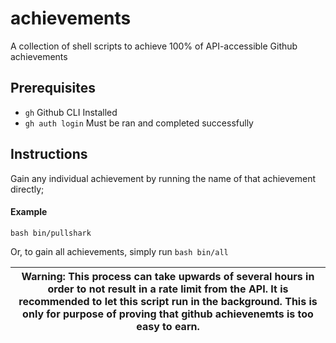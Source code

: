 # achievements
A collection of shell scripts to achieve 100% of API-accessible Github achievements

## Prerequisites
- `gh` Github CLI Installed
- `gh auth login` Must be ran and completed successfully

## Instructions

Gain any individual achievement by running the name of that achievement directly;

#### Example
`bash bin/pullshark`

Or, to gain all achievements, simply run `bash bin/all`

| Warning: This process can take upwards of several hours in order to not result in a rate limit from the API. It is recommended to let this script run in the background. This is only for purpose of proving that github achievenemts is too easy to earn.|
| --- |
